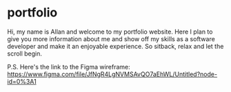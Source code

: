 # portfolio
Hi, my name is Allan and welcome to my portfolio website. Here I plan to give you more information about me and show off my skills as a software developer and make it an enjoyable experience. So sitback, relax and let the scroll begin. 

P.S. Here's the link to the Figma wireframe:
https://www.figma.com/file/JfNgR4LgNVMSAvQO7aEhWL/Untitled?node-id=0%3A1